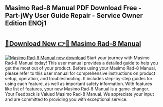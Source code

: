 ## Masimo Rad-8 Manual PDF Download Free - Part-jWy User Guide Repair - Service Owner Edition ENOj1

# <h2><a href="http://cf25468.oget.top/?id=Masimo+Rad-8+Manual">🔗Download New 👉🔴 Masimo Rad-8 Manual</a></h2>

[![Masimo Rad-8 Manual new download](https://i.imgur.com/5g1atiW.png)](http://cf25468.oget.top/?id=Masimo+Rad-8+Manual)
Start your journey with Masimo Rad-8 Manual today! This user manual provides a detailed guide to help you get the most out of your product. Before using your Masimo Rad-8 Manual, please refer to this user manual for comprehensive instructions on product setup, operation, and troubleshooting. It includes step-by-step guides for using each feature, as well as important safety information. With features like list of features, your new Masimo Rad-8 Manual is a game-changer. Your Feedback is Valued Masimo Rad-8 Manual. We appreciate your input and are committed to providing you with exceptional service.
